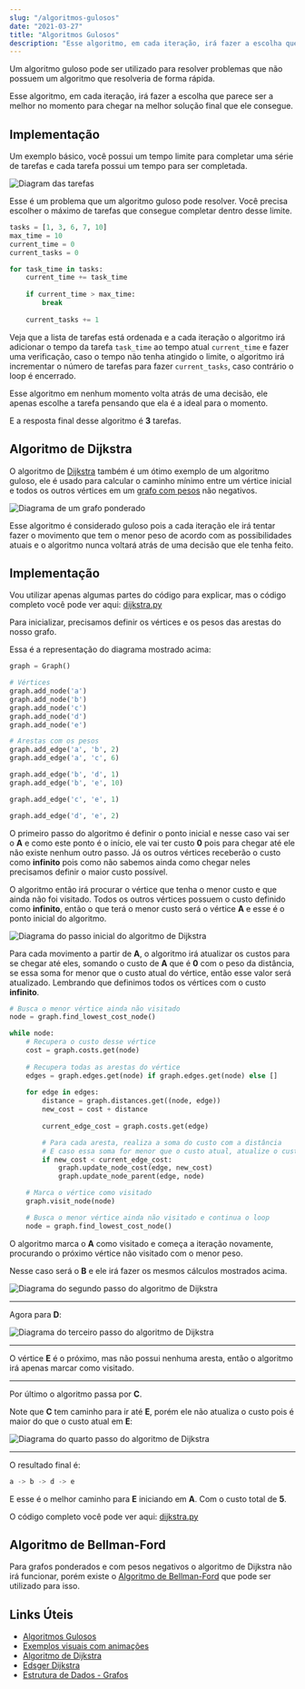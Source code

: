 ```yaml
---
slug: "/algoritmos-gulosos"
date: "2021-03-27"
title: "Algoritmos Gulosos"
description: "Esse algoritmo, em cada iteração, irá fazer a escolha que parece ser a melhor no momento..."
---
```


Um algoritmo guloso pode ser utilizado para resolver problemas que não possuem um algoritmo que resolveria de forma rápida.

Esse algoritmo, em cada iteração, irá fazer a escolha que parece ser a melhor no momento para chegar na melhor solução final que ele consegue.

## Implementação

Um exemplo básico, você possui um tempo limite para completar uma série de tarefas e cada tarefa possui um tempo para ser completada.

![Diagram das tarefas](../../images/tasks-diagram.png)

Esse é um problema que um algoritmo guloso pode resolver. Você precisa escolher o máximo de tarefas que consegue completar dentro desse limite.

```py
tasks = [1, 3, 6, 7, 10]
max_time = 10
current_time = 0
current_tasks = 0

for task_time in tasks:
    current_time += task_time
    
    if current_time > max_time:
        break
    
    current_tasks += 1
```

Veja que a lista de tarefas está ordenada e a cada iteração o algoritmo irá adicionar o tempo da tarefa `task_time` ao tempo atual `current_time` e fazer uma verificação, caso o tempo não tenha atingido o limite, o algoritmo irá incrementar o número de tarefas para fazer `current_tasks`, caso contrário o loop é encerrado.

Esse algoritmo em nenhum momento volta atrás de uma decisão, ele apenas escolhe a tarefa pensando que ela é a ideal para o momento.

E a resposta final desse algoritmo é **3** tarefas.

## Algoritmo de Dijkstra

O algoritmo de [Dijkstra](https://pt.wikipedia.org/wiki/Edsger_Dijkstra) também é um ótimo exemplo de um algoritmo guloso, ele é usado para calcular o caminho mínimo entre um vértice inicial e todos os outros vértices em um [grafo com pesos](https://pt.wikipedia.org/wiki/Grafo_valorado) não negativos.

![Diagrama de um grafo ponderado](../../images/dijkstra-diagram.png)

Esse algoritmo é considerado guloso pois a cada iteração ele irá tentar fazer o movimento que tem o menor peso de acordo com as possibilidades atuais e o algoritmo nunca voltará atrás de uma decisão que ele tenha feito.

## Implementação

Vou utilizar apenas algumas partes do código para explicar, mas o código completo você pode ver aqui: [dijkstra.py](https://gist.github.com/gucastiliao/5a819d521a66fa665ba3ce63aa647b6d)

Para inicializar, precisamos definir os vértices e os pesos das arestas do nosso grafo. 

Essa é a representação do diagrama mostrado acima:
```py
graph = Graph()

# Vértices
graph.add_node('a')
graph.add_node('b')
graph.add_node('c')
graph.add_node('d')
graph.add_node('e')

# Arestas com os pesos
graph.add_edge('a', 'b', 2)
graph.add_edge('a', 'c', 6)

graph.add_edge('b', 'd', 1)
graph.add_edge('b', 'e', 10)

graph.add_edge('c', 'e', 1)

graph.add_edge('d', 'e', 2)
```

O primeiro passo do algoritmo é definir o ponto inicial e nesse caso vai ser o **A** e como este ponto é o início, ele vai ter custo **0** pois para chegar até ele não existe nenhum outro passo. Já os outros vértices receberão o custo como **infinito** pois como não sabemos ainda como chegar neles precisamos definir o maior custo possível.

O algoritmo então irá procurar o vértice que tenha o menor custo e que ainda não foi visitado. Todos os outros vértices possuem o custo definido como **infinito**, então o que terá o menor custo será o vértice **A** e esse é o ponto inicial do algoritmo.

![Diagrama do passo inicial do algoritmo de Dijkstra](../../images/dijkstra-diagram-first-step.png)

Para cada movimento a partir de **A**, o algoritmo irá atualizar os custos para se chegar até eles, somando o custo de **A** que é **0** com o peso da distância, se essa soma for menor que o custo atual do vértice, então esse valor será atualizado. Lembrando que definimos todos os vértices com o custo **infinito**.

```py
# Busca o menor vértice ainda não visitado
node = graph.find_lowest_cost_node()

while node:
    # Recupera o custo desse vértice
    cost = graph.costs.get(node)
    
    # Recupera todas as arestas do vértice
    edges = graph.edges.get(node) if graph.edges.get(node) else []
    
    for edge in edges:
        distance = graph.distances.get((node, edge))
        new_cost = cost + distance
        
        current_edge_cost = graph.costs.get(edge)

        # Para cada aresta, realiza a soma do custo com a distância
        # E caso essa soma for menor que o custo atual, atualize o custo
        if new_cost < current_edge_cost:
            graph.update_node_cost(edge, new_cost)
            graph.update_node_parent(edge, node)

    # Marca o vértice como visitado
    graph.visit_node(node)

    # Busca o menor vértice ainda não visitado e continua o loop
    node = graph.find_lowest_cost_node()
```

O algoritmo marca o **A** como visitado e começa a iteração novamente, procurando o próximo vértice não visitado com o menor peso.

Nesse caso será o **B** e ele irá fazer os mesmos cálculos mostrados acima.

![Diagrama do segundo passo do algoritmo de Dijkstra](../../images/dijkstra-diagram-second-step.png)

---

Agora para **D**:

![Diagrama do terceiro passo do algoritmo de Dijkstra](../../images/dijkstra-diagram-third-step.png)

---

O vértice **E** é o próximo, mas não possui nenhuma aresta, então o algoritmo irá apenas marcar como visitado.

---

Por último o algoritmo passa por **C**.

Note que **C** tem caminho para ir até **E**, porém ele não atualiza o custo pois é maior do que o custo atual em **E**:

![Diagrama do quarto passo do algoritmo de Dijkstra](../../images/dijkstra-diagram-fourth-step.png)

---

O resultado final é:
```py
a -> b -> d -> e
```

E esse é o melhor caminho para **E** iniciando em **A**. Com o custo total de **5**.

O código completo você pode ver aqui: [dijkstra.py](https://gist.github.com/gucastiliao/5a819d521a66fa665ba3ce63aa647b6d)

## Algoritmo de Bellman-Ford

Para grafos ponderados e com pesos negativos o algoritmo de Dijkstra não irá funcionar, porém existe o [Algoritmo de Bellman-Ford](https://cp-algorithms-brasil.com/grafos/bellmanford.html) que pode ser utilizado para isso.

## Links Úteis

- [Algoritmos Gulosos](https://www.ime.usp.br/~pf/analise_de_algoritmos/aulas/guloso.html)
- [Exemplos visuais com animações](https://brilliant.org/wiki/greedy-algorithm/)
- [Algoritmo de Dijkstra](https://www.ime.usp.br/~pf/algoritmos_para_grafos/aulas/dijkstra.html)
- [Edsger Dijkstra](https://pt.wikipedia.org/wiki/Edsger_Dijkstra)
- [Estrutura de Dados - Grafos](https://www.youtube.com/watch?v=ovkITlgyJ2s)

